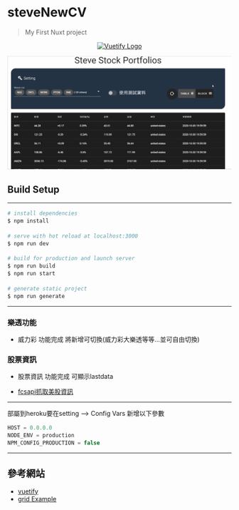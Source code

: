 # steveNewCV

> My First Nuxt project

<p align="center">
  <a href="https://vuetifyjs.com" target="_blank">
    <img alt="Vuetify Logo" width="100" src="https://cdn.vuetifyjs.com/images/logos/logo.svg">
  </a>
</p>


![Image of Yaktocat](https://github.com/chenhan20/SteveNewCV/blob/master/stockGif.gif?raw=true)


## Build Setup

---

```bash
# install dependencies
$ npm install

# serve with hot reload at localhost:3000
$ npm run dev

# build for production and launch server
$ npm run build
$ npm run start

# generate static project
$ npm run generate
```

---

### 樂透功能

* 威力彩 功能完成  將新增可切換(威力彩大樂透等等...並可自由切換)

### 股票資訊

* 股票資訊 功能完成 可顯示lastdata

* [fcsapi抓取美股資訊](https://fcsapi.com/)

---

部屬到heroku要在setting --> Config Vars 新增以下參數

```js
HOST = 0.0.0.0
NODE_ENV = production
NPM_CONFIG_PRODUCTION = false
```

---

## 參考網站

* [vuetify](https://vuetifyjs.com/zh-Hans/getting-started/quick-start/)
* [grid Example](https://gridbyexample.com/examples/)
